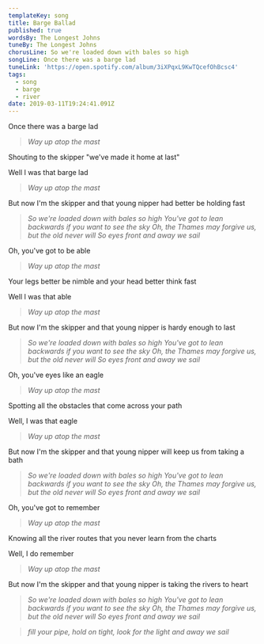 ```yaml
---
templateKey: song
title: Barge Ballad
published: true
wordsBy: The Longest Johns
tuneBy: The Longest Johns
chorusLine: So we're loaded down with bales so high
songLine: Once there was a barge lad
tuneLink: 'https://open.spotify.com/album/3iXPqxL9KwTQcefOhBcsc4'
tags:
  - song
  - barge
  - river
date: 2019-03-11T19:24:41.091Z
---
```

Once there was a barge lad

>_Way up atop the mast_

Shouting to the skipper "we've made it home at last"

Well I was that barge lad

>_Way up atop the mast_

But now I'm the skipper and that young nipper had better be holding fast

>_So we're loaded down with bales so high_
>_You've got to lean backwards if you want to see the sky_
>_Oh, the Thames may forgive us, but the old never will_
>_So eyes front and away we sail_

Oh, you've got to be able

>_Way up atop the mast_

Your legs better be nimble and your head better think fast

Well I was that able

>_Way up atop the mast_

But now I'm the skipper and that young nipper is hardy enough to last

>_So we're loaded down with bales so high_
>_You've got to lean backwards if you want to see the sky_
>_Oh, the Thames may forgive us, but the old never will_
>_So eyes front and away we sail_

Oh, you've eyes like an eagle

>_Way up atop the mast_

Spotting all the obstacles that come across your path

Well, I was that eagle

>_Way up atop the mast_

But now I'm the skipper and that young nipper will keep us from taking a bath

>_So we're loaded down with bales so high_
>_You've got to lean backwards if you want to see the sky_
>_Oh, the Thames may forgive us, but the old never will_
>_So eyes front and away we sail_

Oh, you've got to remember

>_Way up atop the mast_

Knowing all the river routes that you never learn from the charts

Well, I do remember

>_Way up atop the mast_

But now I'm the skipper and that young nipper is taking the rivers to heart

>_So we're loaded down with bales so high_
>_You've got to lean backwards if you want to see the sky_
>_Oh, the Thames may forgive us, but the old never will_
>_So eyes front and away we sail_

>_fill your pipe, hold on tight, look for the light and away we sail_
